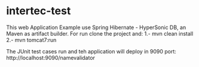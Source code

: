 # intertec-test
This web Application Example use Spring Hibernate - HyperSonic DB, an Maven as artifact builder.
For run clone the project and: 
 1.- mvn clean install
 2.- mvn tomcat7:run
 
 The JUnit test cases run and teh application will  deploy in 9090 port:
    http://localhost:9090/namevalidator
